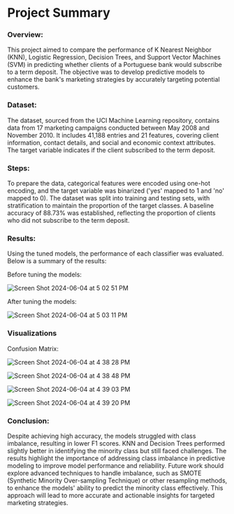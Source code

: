 # Project Summary
### Overview:
This project aimed to compare the performance of K Nearest Neighbor (KNN), Logistic Regression, Decision Trees, and Support Vector Machines (SVM) in predicting whether clients of a Portuguese bank would subscribe to a term deposit. The objective was to develop predictive models to enhance the bank's marketing strategies by accurately targeting potential customers.

### Dataset:
The dataset, sourced from the UCI Machine Learning repository, contains data from 17 marketing campaigns conducted between May 2008 and November 2010. It includes 41,188 entries and 21 features, covering client information, contact details, and social and economic context attributes. The target variable indicates if the client subscribed to the term deposit.

### Steps:
To prepare the data, categorical features were encoded using one-hot encoding, and the target variable was binarized ('yes' mapped to 1 and 'no' mapped to 0). The dataset was split into training and testing sets, with stratification to maintain the proportion of the target classes. A baseline accuracy of 88.73% was established, reflecting the proportion of clients who did not subscribe to the term deposit.

### Results:
Using the tuned models, the performance of each classifier was evaluated. Below is a summary of the results:

Before tuning the models:

![Screen Shot 2024-06-04 at 5 02 51 PM](https://github.com/RileyChisholm/UCB-MLAI3/assets/161158181/b4929d23-226e-4579-9b0e-caafc697a97c)


After tuning the models:

![Screen Shot 2024-06-04 at 5 03 11 PM](https://github.com/RileyChisholm/UCB-MLAI3/assets/161158181/04129ab1-6619-46dd-9cf9-c511f614504b)


### Visualizations

Confusion Matrix:

![Screen Shot 2024-06-04 at 4 38 28 PM](https://github.com/RileyChisholm/UCB-MLAI3/assets/161158181/92124c64-26d9-46fe-b61e-3c4d25fc36eb)

![Screen Shot 2024-06-04 at 4 38 48 PM](https://github.com/RileyChisholm/UCB-MLAI3/assets/161158181/e50531d6-72d0-4f17-ac15-d44740981666)

![Screen Shot 2024-06-04 at 4 39 03 PM](https://github.com/RileyChisholm/UCB-MLAI3/assets/161158181/44cf6a80-9e9e-4519-8950-a856c2e6653e)

![Screen Shot 2024-06-04 at 4 39 20 PM](https://github.com/RileyChisholm/UCB-MLAI3/assets/161158181/da4bf160-7628-4dec-9293-322297a6e7a8)


### Conclusion:
Despite achieving high accuracy, the models struggled with class imbalance, resulting in lower F1 scores. KNN and Decision Trees performed slightly better in identifying the minority class but still faced challenges. The results highlight the importance of addressing class imbalance in predictive modeling to improve model performance and reliability. Future work should explore advanced techniques to handle imbalance, such as SMOTE (Synthetic Minority Over-sampling Technique) or other resampling methods, to enhance the models' ability to predict the minority class effectively. This approach will lead to more accurate and actionable insights for targeted marketing strategies.
